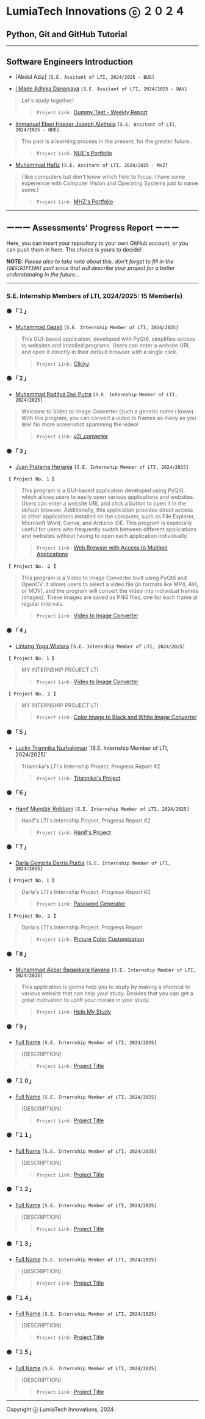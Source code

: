 # LumiaTech Innovations ⓒ ２０２４

## Python, Git and GitHub Tutorial

---

## Software Engineers Introduction

- [Abdul Aziz] `[S.E. Assitant of LTI, 2024/2025 - BUG]`

- [I Made Adhika Dananjaya](https://github.com/kingofaris) `[S.E. Assitant of LTI, 2024/2025 - DAY]`

> Let's study together!  
>> `Project Link:` [Dummy Test - Weekly Report](https://github.com/kingofaris/weekly-report)

- [Immanuel Eben Haezer Joseph Aletheia](https://github.com/EintsWaveX) `[S.E. Assitant of LTI, 2024/2025 - NUE]`

> The past is a learning process in the present, for the greater future...  
>> `Project Link:` [NUE's Portfolio](https://eintswavex.github.io)

- [Muhammad Hafiz](https://github.com/mhafiz03) `[S.E. Assitant of LTI, 2024/2025 - MHZ]`

> I like computers but don't know which field to focus. I have some experience with Computer Vision and Operating Systems just to name some.!  
>> `Project Link:` [MHZ's Portfolio](https://mhafiz03.github.io)

---

## ーーー Assessments' Progress Report ーーー

Here, you can insert your repository to your own GitHub account, or you can push them in here. The choice is yours to decide!

**NOTE:** *Please also to take note about this, don't forget to fill in the `[DESCRIPTION]` part since that will describe your project for a better understanding in the future...*

---

### S.E. Internship Members of LTI, 2024/2025: 15 Member(s)

#### 🟢 「１」

- [Muhammad Gazali](https://github.com/xagafax) `[S.E. Internship Member of LTI, 2024/2025]`

> This GUI-based application, developed with PyQt6, simplifies access to websites and installed programs. Users can enter a website URL and open it directly in their default browser with a single click.  
>> `Project Link:` [Clicky](https://github.com/xagafax/belajar)

#### 🟢 「２」

- [Muhammad Raditya Dwi Putra](https://github.com/petorikooru) `[S.E. Internship Member of LTI, 2024/2025]`

> Welcome to Video to Image Converter (such a generic name i know). With this program, you can convert a video to frames as many as you like! No more screenshot spamming the video!  
>> `Project Link:` [v2i_converter](https://github.com/petorikooru/v2i_converter)

#### 🟢 「３」

- [Juan Pratama Harianja](https://github.com/juuneverseen) `[S.E. Internship Member of LTI, 2024/2025]`  

```【 Project No. 1 】```

> This program is a GUI-based application developed using PyQt6, which allows users to easily open various applications and websites. Users can enter a website URL and click a button to open it in the default browser. Additionally, this application provides direct access to other applications installed on the computer, such as File Explorer, Microsoft Word, Canva, and Arduino IDE. This program is especially useful for users who frequently switch between different applications and websites without having to open each application individually.  
>> `Project Link:` [Web Browser with Access to Multiple Applications](https://github.com/juuneverseen/My_Project/tree/main/Tugas_Normal)

```【 Project No. ２ 】```

> This program is a Video to Image Converter built using PyQt6 and OpenCV. It allows users to select a video file (in formats like MP4, AVI, or MOV), and the program will convert the video into individual frames (images). These images are saved as PNG files, one for each frame at regular intervals.  
>> `Project Link:` [Video to Image Converter](https://github.com/juuneverseen/My_Project/tree/main/Tugas_Bonus)

#### 🟢 「４」

- [Lintang Yoga Wistara](https://github.com/linseayw) `[S.E. Internship Member of LTI, 2024/2025]`

```【 Project No. 1 】```

> MY INTERNSHIP PROJECT LTI  
>> `Project Link:` [Video to Image Converter](https://github.com/linseayw/testLTI/tree/c514985472c1eb429427dd7e2684d28e43b04c53/Video%20to%20Image%20Converter)  

```【 Project No. ２ 】```

> MY INTERNSHIP PROJECT LTI  
>> `Project Link:` [Color Image to Black and White Image Converter](https://github.com/linseayw/testLTI/tree/b062fd9f08e483deb16c8d42358c1c3835fbdd87/Video%20to%20Image%20Converter)

#### 🟢 「５」

- [Lucky Triannika Nurhakiman]([https://www.google.com](https://github.com/triannika)) `[S.E. Internship Member of LTI, 2024/2025]`

> Triannika's LTI's Internship Project, Progress Report #2  
>> `Project Link:` [Triannika's Project](Project_Triannika/)

#### 🟢 「６」

- [Hanif Mundzir Robbani](https://github.com/HanifmnzrR1140) `[S.E. Internship Member of LTI, 2024/2025]`

> Hanif's LTI's Internship Project, Progress Report #2  
>> `Project Link:` [Hanif's Project](Project_Hanif/)

#### 🟢 「７」

- [Darla Gempita Darris Purba](https://github.com/lyca-byte) `[S.E. Internship Member of LTI, 2024/2025]`

```【 Project No. 1 】```

> Darla's LTI's Internship Project, Progress Report #2  
>> `Project Link:` [Password Generator](https://github.com/lyca-byte/LTI-GitTutorial/tree/master/Project_Darla/Generator%20Password)

```【 Project No. ２ 】```

> Darla's LTI's Internship Project, Progress Report 
>> `Project Link:` [Picture Color Customization](https://github.com/lyca-byte/LTI-GitTutorial/tree/master/Project_Darla/Picture%20Color%20Customization)

#### 🟢 「８」

- [Muhammad Akbar Bagaskara Kayana](https://github.com/uzykz) `[S.E. Internship Member of LTI, 2024/2025]`

> This application is gonna help you to study by making a shortcut to various website that can help your study. Besides that you can get a great motivation to uplift your morale in your study.
>> `Project Link:` [Help My Study](https://github.com/uzykz/Help-My-Study/tree/main)

#### 🟡 「９」

- [Full Name](https://www.google.com) `[S.E. Internship Member of LTI, 2024/2025]`

> [DESCRIPTION]  
>> `Project Link:` [Project Title](https://www.google.com)

#### 🟡 「１０」

- [Full Name](https://www.google.com) `[S.E. Internship Member of LTI, 2024/2025]`

> [DESCRIPTION]  
>> `Project Link:` [Project Title](https://www.google.com)

#### 🟡 「１１」

- [Full Name](https://www.google.com) `[S.E. Internship Member of LTI, 2024/2025]`

> [DESCRIPTION]  
>> `Project Link:` [Project Title](https://www.google.com)

#### 🟡 「１２」

- [Full Name](https://www.google.com) `[S.E. Internship Member of LTI, 2024/2025]`

> [DESCRIPTION]  
>> `Project Link:` [Project Title](https://www.google.com)

#### 🟡 「１３」

- [Full Name](https://www.google.com) `[S.E. Internship Member of LTI, 2024/2025]`

> [DESCRIPTION]  
>> `Project Link:` [Project Title](https://www.google.com)

#### 🟡 「１４」

- [Full Name](https://www.google.com) `[S.E. Internship Member of LTI, 2024/2025]`

> [DESCRIPTION]  
>> `Project Link:` [Project Title](https://www.google.com)

#### 🟡 「１５」

- [Full Name](https://www.google.com) `[S.E. Internship Member of LTI, 2024/2025]`

> [DESCRIPTION]  
>> `Project Link:` [Project Title](https://www.google.com)

---

Copyright ⓒ LumiaTech Innovations, 2024.
